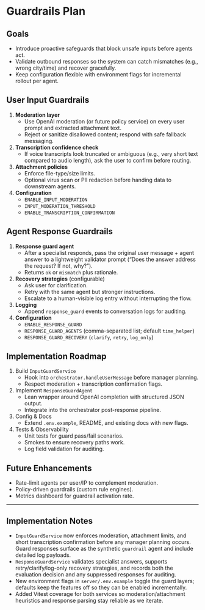 # Guardrails Plan

## Goals
- Introduce proactive safeguards that block unsafe inputs before agents act.
- Validate outbound responses so the system can catch mismatches (e.g., wrong city/time) and recover gracefully.
- Keep configuration flexible with environment flags for incremental rollout per agent.

## User Input Guardrails
1. **Moderation layer**
   - Use OpenAI moderation (or future policy service) on every user prompt and extracted attachment text.
   - Reject or sanitize disallowed content; respond with safe fallback messaging.
2. **Transcription confidence check**
   - If voice transcripts look truncated or ambiguous (e.g., very short text compared to audio length), ask the user to confirm before routing.
3. **Attachment policies**
   - Enforce file-type/size limits.
   - Optional virus scan or PII redaction before handing data to downstream agents.
4. **Configuration**
   - `ENABLE_INPUT_MODERATION`
   - `INPUT_MODERATION_THRESHOLD`
   - `ENABLE_TRANSCRIPTION_CONFIRMATION`

## Agent Response Guardrails
1. **Response guard agent**
   - After a specialist responds, pass the original user message + agent answer to a lightweight validator prompt (“Does the answer address the request? If not, why?”).
   - Returns `ok` or `mismatch` plus rationale.
2. **Recovery strategies** (configurable)
   - Ask user for clarification.
   - Retry with the same agent but stronger instructions.
   - Escalate to a human-visible log entry without interrupting the flow.
3. **Logging**
   - Append `response_guard` events to conversation logs for auditing.
4. **Configuration**
   - `ENABLE_RESPONSE_GUARD`
   - `RESPONSE_GUARD_AGENTS` (comma-separated list; default `time_helper`)
   - `RESPONSE_GUARD_RECOVERY` (`clarify`, `retry`, `log_only`)

## Implementation Roadmap
1. Build `InputGuardService`
   - Hook into `orchestrator.handleUserMessage` before manager planning.
   - Respect moderation + transcription confirmation flags.
2. Implement `ResponseGuardAgent`
   - Lean wrapper around OpenAI completion with structured JSON output.
   - Integrate into the orchestrator post-response pipeline.
3. Config & Docs
   - Extend `.env.example`, README, and existing docs with new flags.
4. Tests & Observability
   - Unit tests for guard pass/fail scenarios.
   - Smokes to ensure recovery paths work.
   - Log field validation for auditing.

## Future Enhancements
- Rate-limit agents per user/IP to complement moderation.
- Policy-driven guardrails (custom rule engines).
- Metrics dashboard for guardrail activation rate.

---

## Implementation Notes
- `InputGuardService` now enforces moderation, attachment limits, and short transcription confirmation before any manager planning occurs. Guard responses surface as the synthetic `guardrail` agent and include detailed log payloads.
- `ResponseGuardService` validates specialist answers, supports retry/clarify/log-only recovery strategies, and records both the evaluation decision and any suppressed responses for auditing.
- New environment flags in `server/.env.example` toggle the guard layers; defaults keep the features off so they can be enabled incrementally.
- Added Vitest coverage for both services so moderation/attachment heuristics and response parsing stay reliable as we iterate.
